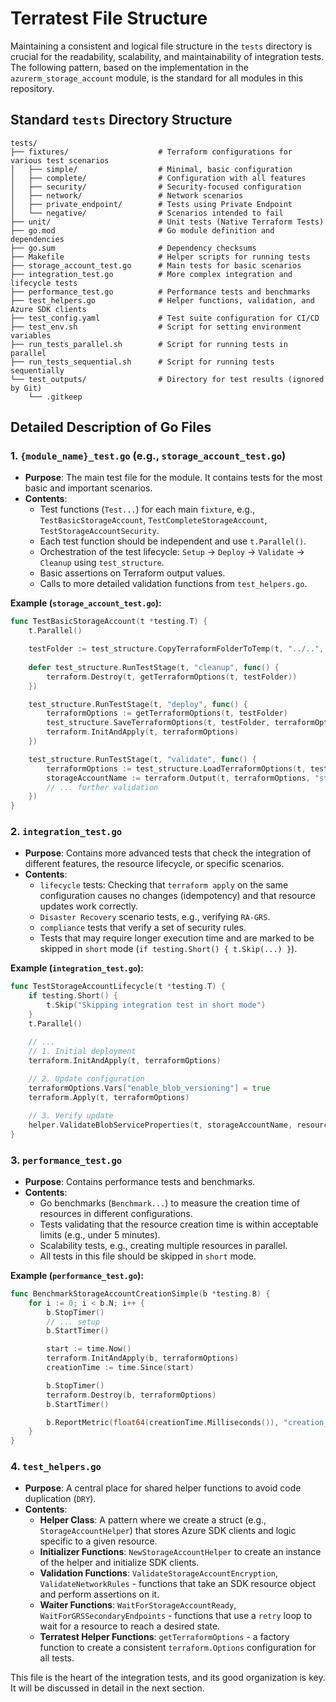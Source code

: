 # Terratest File Structure

Maintaining a consistent and logical file structure in the `tests` directory is crucial for the readability, scalability, and maintainability of integration tests. The following pattern, based on the implementation in the `azurerm_storage_account` module, is the standard for all modules in this repository.

## Standard `tests` Directory Structure

```
tests/
├── fixtures/                    # Terraform configurations for various test scenarios
│   ├── simple/                  # Minimal, basic configuration
│   ├── complete/                # Configuration with all features
│   ├── security/                # Security-focused configuration
│   ├── network/                 # Network scenarios
│   ├── private_endpoint/        # Tests using Private Endpoint
│   └── negative/                # Scenarios intended to fail
├── unit/                        # Unit tests (Native Terraform Tests)
├── go.mod                       # Go module definition and dependencies
├── go.sum                       # Dependency checksums
├── Makefile                     # Helper scripts for running tests
├── storage_account_test.go      # Main tests for basic scenarios
├── integration_test.go          # More complex integration and lifecycle tests
├── performance_test.go          # Performance tests and benchmarks
├── test_helpers.go              # Helper functions, validation, and Azure SDK clients
├── test_config.yaml             # Test suite configuration for CI/CD
├── test_env.sh                  # Script for setting environment variables
├── run_tests_parallel.sh        # Script for running tests in parallel
├── run_tests_sequential.sh      # Script for running tests sequentially
└── test_outputs/                # Directory for test results (ignored by Git)
    └── .gitkeep
```

## Detailed Description of Go Files

### 1. `{module_name}_test.go` (e.g., `storage_account_test.go`)

-   **Purpose**: The main test file for the module. It contains tests for the most basic and important scenarios.
-   **Contents**:
    -   Test functions (`Test...`) for each main `fixture`, e.g., `TestBasicStorageAccount`, `TestCompleteStorageAccount`, `TestStorageAccountSecurity`.
    -   Each test function should be independent and use `t.Parallel()`.
    -   Orchestration of the test lifecycle: `Setup` -> `Deploy` -> `Validate` -> `Cleanup` using `test_structure`.
    -   Basic assertions on Terraform output values.
    -   Calls to more detailed validation functions from `test_helpers.go`.

**Example (`storage_account_test.go`):**
```go
func TestBasicStorageAccount(t *testing.T) {
	t.Parallel()

	testFolder := test_structure.CopyTerraformFolderToTemp(t, "../..", "azurerm_storage_account/tests/fixtures/simple")
	
	defer test_structure.RunTestStage(t, "cleanup", func() {
		terraform.Destroy(t, getTerraformOptions(t, testFolder))
	})

	test_structure.RunTestStage(t, "deploy", func() {
		terraformOptions := getTerraformOptions(t, testFolder)
		test_structure.SaveTerraformOptions(t, testFolder, terraformOptions)
		terraform.InitAndApply(t, terraformOptions)
	})

	test_structure.RunTestStage(t, "validate", func() {
		terraformOptions := test_structure.LoadTerraformOptions(t, testFolder)
		storageAccountName := terraform.Output(t, terraformOptions, "storage_account_name")
		// ... further validation
	})
}
```

### 2. `integration_test.go`

-   **Purpose**: Contains more advanced tests that check the integration of different features, the resource lifecycle, or specific scenarios.
-   **Contents**:
    -   `lifecycle` tests: Checking that `terraform apply` on the same configuration causes no changes (idempotency) and that resource updates work correctly.
    -   `Disaster Recovery` scenario tests, e.g., verifying `RA-GRS`.
    -   `compliance` tests that verify a set of security rules.
    -   Tests that may require longer execution time and are marked to be skipped in `short` mode (`if testing.Short() { t.Skip(...) }`).

**Example (`integration_test.go`):**
```go
func TestStorageAccountLifecycle(t *testing.T) {
	if testing.Short() {
		t.Skip("Skipping integration test in short mode")
	}
	t.Parallel()

	// ...
	// 1. Initial deployment
	terraform.InitAndApply(t, terraformOptions)
	
	// 2. Update configuration
	terraformOptions.Vars["enable_blob_versioning"] = true
	terraform.Apply(t, terraformOptions)

	// 3. Verify update
	helper.ValidateBlobServiceProperties(t, storageAccountName, resourceGroupName)
}
```

### 3. `performance_test.go`

-   **Purpose**: Contains performance tests and benchmarks.
-   **Contents**:
    -   Go benchmarks (`Benchmark...`) to measure the creation time of resources in different configurations.
    -   Tests validating that the resource creation time is within acceptable limits (e.g., under 5 minutes).
    -   Scalability tests, e.g., creating multiple resources in parallel.
    -   All tests in this file should be skipped in `short` mode.

**Example (`performance_test.go`):**
```go
func BenchmarkStorageAccountCreationSimple(b *testing.B) {
	for i := 0; i < b.N; i++ {
		b.StopTimer()
		// ... setup
		b.StartTimer()

		start := time.Now()
		terraform.InitAndApply(b, terraformOptions)
		creationTime := time.Since(start)

		b.StopTimer()
		terraform.Destroy(b, terraformOptions)
		b.StartTimer()

		b.ReportMetric(float64(creationTime.Milliseconds()), "creation_ms")
	}
}
```

### 4. `test_helpers.go`

-   **Purpose**: A central place for shared helper functions to avoid code duplication (`DRY`).
-   **Contents**:
    -   **Helper Class**: A pattern where we create a struct (e.g., `StorageAccountHelper`) that stores Azure SDK clients and logic specific to a given resource.
    -   **Initializer Functions**: `NewStorageAccountHelper` to create an instance of the helper and initialize SDK clients.
    -   **Validation Functions**: `ValidateStorageAccountEncryption`, `ValidateNetworkRules` - functions that take an SDK resource object and perform assertions on it.
    -   **Waiter Functions**: `WaitForStorageAccountReady`, `WaitForGRSSecondaryEndpoints` - functions that use a `retry` loop to wait for a resource to reach a desired state.
    -   **Terratest Helper Functions**: `getTerraformOptions` - a factory function to create a consistent `terraform.Options` configuration for all tests.

This file is the heart of the integration tests, and its good organization is key. It will be discussed in detail in the next section.